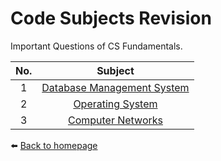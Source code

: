 # Code Subjects Revision

Important Questions of CS Fundamentals.

| No. |                 Subject                 |
| :-: | :-------------------------------------: |
|  1  | [Database Management System](./DBMS.md) |
|  2  |       [Operating System](./OS.md)       |
|  3  |      [Computer Networks](./CN.md)       |

⬅️ [Back to homepage](/README.md)
